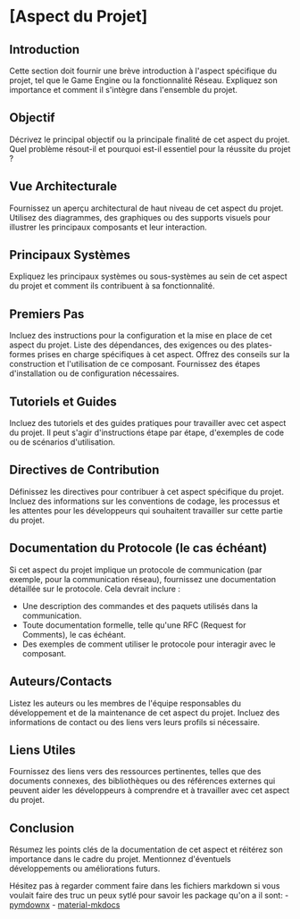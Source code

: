 # [Aspect du Projet]

## Introduction

Cette section doit fournir une brève introduction à l'aspect spécifique du projet, tel que le Game Engine ou la fonctionnalité Réseau. Expliquez son importance et comment il s'intègre dans l'ensemble du projet.

## Objectif

Décrivez le principal objectif ou la principale finalité de cet aspect du projet. Quel problème résout-il et pourquoi est-il essentiel pour la réussite du projet ?

## Vue Architecturale

Fournissez un aperçu architectural de haut niveau de cet aspect du projet. Utilisez des diagrammes, des graphiques ou des supports visuels pour illustrer les principaux composants et leur interaction.

## Principaux Systèmes

Expliquez les principaux systèmes ou sous-systèmes au sein de cet aspect du projet et comment ils contribuent à sa fonctionnalité.

## Premiers Pas

Incluez des instructions pour la configuration et la mise en place de cet aspect du projet.
Liste des dépendances, des exigences ou des plates-formes prises en charge spécifiques à cet aspect.
Offrez des conseils sur la construction et l'utilisation de ce composant.
Fournissez des étapes d'installation ou de configuration nécessaires.

## Tutoriels et Guides

Incluez des tutoriels et des guides pratiques pour travailler avec cet aspect du projet. Il peut s'agir d'instructions étape par étape, d'exemples de code ou de scénarios d'utilisation.

## Directives de Contribution

Définissez les directives pour contribuer à cet aspect spécifique du projet. Incluez des informations sur les conventions de codage, les processus et les attentes pour les développeurs qui souhaitent travailler sur cette partie du projet.

## Documentation du Protocole (le cas échéant)

Si cet aspect du projet implique un protocole de communication (par exemple, pour la communication réseau), fournissez une documentation détaillée sur le protocole. Cela devrait inclure :

- Une description des commandes et des paquets utilisés dans la communication.
- Toute documentation formelle, telle qu'une RFC (Request for Comments), le cas échéant.
- Des exemples de comment utiliser le protocole pour interagir avec le composant.

## Auteurs/Contacts

Listez les auteurs ou les membres de l'équipe responsables du développement et de la maintenance de cet aspect du projet. Incluez des informations de contact ou des liens vers leurs profils si nécessaire.

## Liens Utiles

Fournissez des liens vers des ressources pertinentes, telles que des documents connexes, des bibliothèques ou des références externes qui peuvent aider les développeurs à comprendre et à travailler avec cet aspect du projet.

## Conclusion

Résumez les points clés de la documentation de cet aspect et réitérez son importance dans le cadre du projet. Mentionnez d'éventuels développements ou améliorations futurs.

Hésitez pas à regarder comment faire dans les fichiers markdown si vous voulait faire des truc un peux sytlé pour savoir les package qu'on a il sont:
    - [pymdownx](https://facelessuser.github.io/pymdown-extensions/)
    - [material-mkdocs](https://squidfunk.github.io/mkdocs-material/reference/admonitions/#admonition-icons-octicons)
